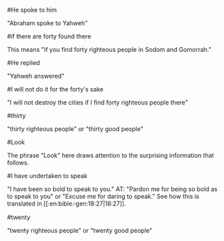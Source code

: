 #He spoke to him

"Abraham spoke to Yahweh"

#if there are forty found there

This means "if you find forty righteous people in Sodom and Gomorrah."

#He replied

"Yahweh answered"

#I will not do it for the forty's sake

"I will not destroy the cities if I find forty righteous people there"

#thirty

"thirty righteous people" or "thirty good people"

#Look

The phrase "Look" here draws attention to the surprising information that follows.

#I have undertaken to speak

"I have been so bold to speak to you." AT: "Pardon me for being so bold as to speak to you" or "Excuse me for daring to speak." See how this is translated in [[:en:bible:notes:gen:18:27|18:27]].

#twenty

"twenty righteous people" or "twenty good people"